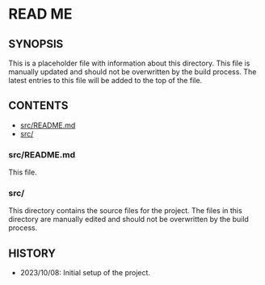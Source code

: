 # READ ME

## SYNOPSIS

This is a placeholder file with information about this directory. This file is manually updated and should not be overwritten by the build process. The latest entries to this file will be added to the top of the file.

## CONTENTS

* [src/README.md](#srcreadmemd)
* [src/](#src)

### src/README.md

This file.

### src/

This directory contains the source files for the project. The files in this directory are manually edited and should not be overwritten by the build process.

## HISTORY

* 2023/10/08: Initial setup of the project.
